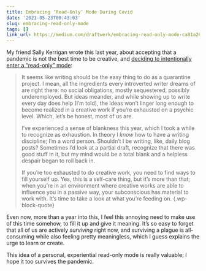 ```yaml
---
title: Embracing ‘Read-Only’ Mode During Covid
date: '2021-05-23T00:43:03'
slug: embracing-read-only-mode
tags: []
link_url: https://medium.com/draftwerk/embracing-read-only-mode-ca81a268724e
---
```


My friend Sally Kerrigan wrote this last year, about accepting that a pandemic is not the best time to be creative, and [deciding to intentionally enter a “read-only” mode](https://medium.com/draftwerk/embracing-read-only-mode-ca81a268724e):

> It seems like writing should be the easy thing to do as a quarantine project. I mean, all the ingredients every introverted writer dreams of are right there: no social obligations, mostly sequestered, possibly underemployed. But ideas meander, and while showing up to write every day does help (I’m told), the ideas won’t linger long enough to become realized in a creative work if you’re exhausted on a psychic level. Which, let’s be honest, most of us are.
> 
> I’ve experienced a sense of blankness this year, which I took a while to recognize as exhaustion. In theory I _know_ how to have a writing discipline; I’m a word person. Shouldn’t I be writing, like, daily blog posts? Sometimes I’d look at a partial draft, recognize that there was good stuff in it, but my mind would be a total blank and a helpless despair began to roll back in.
> 
> If you’re too exhausted to do creative work, you need to find ways to fill yourself up. Yes, this is a self-care thing, but it’s more than that; when you’re in an environment where creative works are able to influence you in a passive way, your subconscious has material to work with. It’s time to take a look at what you’re feeding on.
{.wp-block-quote}

Even now, more than a year into this, I feel this annoying need to make use of this time somehow, to fill it up and give it meaning. It’s so easy to forget that all of us are actively _surviving_ right now, and surviving a plague is all-consuming while also feeling pretty meaningless, which I guess explains the urge to learn or create.

This idea of a personal, experiential read-only mode is really valuable; I hope it too survives the pandemic.
